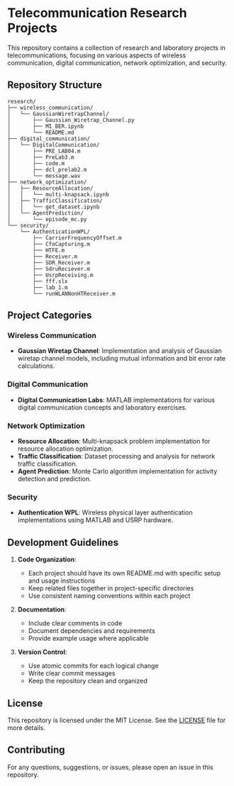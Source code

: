 # Telecommunication Research Projects

This repository contains a collection of research and laboratory projects in telecommunications, focusing on various aspects of wireless communication, digital communication, network optimization, and security.

## Repository Structure

```
research/
├── wireless_communication/
│   └── GaussianWiretrapChannel/
│       ├── Gaussian_Wiretrap_Channel.py
│       ├── MI_BER.ipynb
│       └── README.md
├── digital_communication/
│   └── DigitalCommunication/
│       ├── PRE_LAB04.m
│       ├── PreLab3.m
│       ├── code.m
│       ├── dcl_prelab2.m
│       └── message.wav
├── network_optimization/
│   ├── ResourceAllocation/
│   │   └── multi-knapsack.ipynb
│   ├── TrafficClassification/
│   │   └── get_dataset.ipynb
│   └── AgentPrediction/
│       └── episode_mc.py
└── security/
    └── AuthenticationWPL/
        ├── CarrierFrequencyOffset.m
        ├── CfoCapturing.m
        ├── HTFE.m
        ├── Receiver.m
        ├── SDR_Receiver.m
        ├── SdruReciever.m
        ├── UsrpReceiving.m
        ├── fff.slx
        ├── lab_1.m
        └── runWLANNonHTReceiver.m
```

## Project Categories

### Wireless Communication
- **Gaussian Wiretap Channel**: Implementation and analysis of Gaussian wiretap channel models, including mutual information and bit error rate calculations.

### Digital Communication
- **Digital Communication Labs**: MATLAB implementations for various digital communication concepts and laboratory exercises.

### Network Optimization
- **Resource Allocation**: Multi-knapsack problem implementation for resource allocation optimization.
- **Traffic Classification**: Dataset processing and analysis for network traffic classification.
- **Agent Prediction**: Monte Carlo algorithm implementation for activity detection and prediction.

### Security
- **Authentication WPL**: Wireless physical layer authentication implementations using MATLAB and USRP hardware.

## Development Guidelines

1. **Code Organization**:
   - Each project should have its own README.md with specific setup and usage instructions
   - Keep related files together in project-specific directories
   - Use consistent naming conventions within each project

2. **Documentation**:
   - Include clear comments in code
   - Document dependencies and requirements
   - Provide example usage where applicable

3. **Version Control**:
   - Use atomic commits for each logical change
   - Write clear commit messages
   - Keep the repository clean and organized

## License

This repository is licensed under the MIT License. See the [LICENSE](LICENSE) file for more details.

## Contributing

For any questions, suggestions, or issues, please open an issue in this repository.
